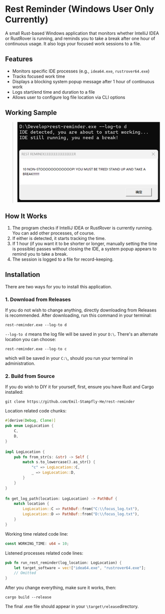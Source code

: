 # Rest Reminder (Windows User Only Currently)

A small Rust-based Windows application that monitors whether IntelliJ IDEA or RustRover is running, and reminds you to take a break after one hour of continuous usage. It also logs your focused work sessions to a file.

## Features

- Monitors specific IDE processes (e.g., `idea64.exe`, `rustrover64.exe`)
- Tracks focused work time
- Displays a blocking system popup message after 1 hour of continuous work
- Logs start/end time and duration to a file
- Allows user to configure log file location via CLI options

## Working Sample

> ![Screenshot](Screenshot.png)

## How It Works

1. The program checks if IntelliJ IDEA or RustRover is currently running. You can add other processes, of course.
2. If either is detected, it starts tracking the time.
3. If 1 hour (if you want it to be shorter or longer, manually setting the time is possible) passes without closing the IDE, a system popup appears to remind you to take a break.
4. The session is logged to a file for record-keeping.

## Installation

There are two ways for you to install this application.

### 1. Download from Releases
If you do not wish to change anything, directly downloading from Releases is recommended. After downloading, run this command
in your terminal:
```aiignore
rest-reminder.exe --log-to d
```
`--log-to d` means the log file will be saved in your `D:\`. There's an alternate location you can choose:
```aiignore
rest-reminder.exe --log-to c
```
which will be saved in your `C:\`, should you run your terminal in administration.

### 2. Build from Source
If you do wish to DIY it for yourself, first, ensure you have Rust and Cargo installed:

```aiignore
git clone https://github.com/Emil-Stampfly-He/rest-reminder
```
Location related code chunks:
```Rust
#[derive(Debug, Clone)]
pub enum LogLocation {
    C,
    D,
}

impl LogLocation {
    pub fn from_str(s: &str) -> Self {
        match s.to_lowercase().as_str() {
            "c" => LogLocation::C,
            _ => LogLocation::D,
        }
    }
}

fn get_log_path(location: LogLocation) -> PathBuf {
    match location {
        LogLocation::C => PathBuf::from("C:\\focus_log.txt"),
        LogLocation::D => PathBuf::from("D:\\focus_log.txt"),
    }
}
```
Working time related code line:
```Rust
const WORKING_TIME: u64 = 10;
```
Listened processes related code lines:
```Rust
pub fn run_rest_reminder(log_location: LogLocation) {
    let target_software = vec!["idea64.exe", "rustrover64.exe"];
    // Omitted
}
```
After you change everything, make sure it works, then:
```aiignore
cargo build --release
```
The final .exe file should appear in your `\target\release`directory.

